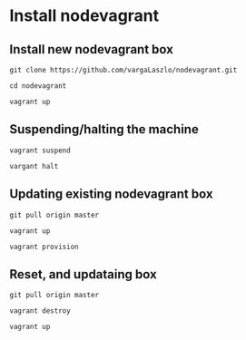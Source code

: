 # Install nodevagrant

## Install new nodevagrant box

    git clone https://github.com/vargaLaszlo/nodevagrant.git
    
    cd nodevagrant
    
    vagrant up
    
## Suspending/halting the machine

    vagrant suspend
    
    vargant halt

## Updating existing nodevagrant box

    git pull origin master
    
    vagrant up
    
    vagrant provision

## Reset, and updataing box

    git pull origin master
    
    vagrant destroy
    
    vagrant up
